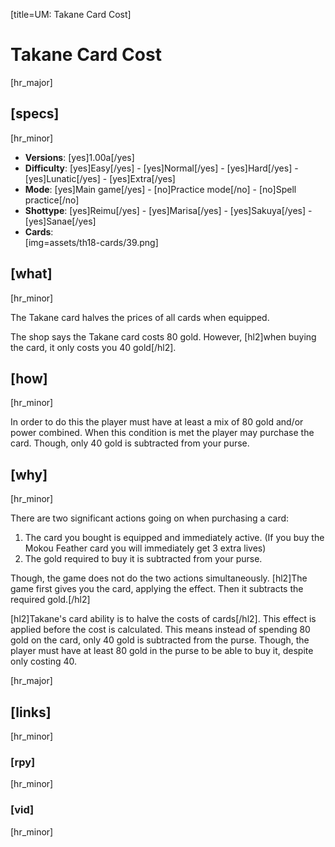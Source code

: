 [title=UM: Takane Card Cost]
# Takane Card Cost
[hr_major]

## [specs]
[hr_minor]

* **Versions**: [yes]1.00a[/yes]
* **Difficulty**: [yes]Easy[/yes] - [yes]Normal[/yes] - [yes]Hard[/yes] - [yes]Lunatic[/yes] - [yes]Extra[/yes]
* **Mode**: [yes]Main game[/yes] - [no]Practice mode[/no] - [no]Spell practice[/no]
* **Shottype**: [yes]Reimu[/yes] - [yes]Marisa[/yes] - [yes]Sakuya[/yes] - [yes]Sanae[/yes]
* **Cards**:  
[img=assets/th18-cards/39.png]


## [what]
[hr_minor]

The Takane card halves the prices of all cards when equipped.

The shop says the Takane card costs 80 gold. However, [hl2]when buying the card, it only costs you 40 gold[/hl2].

## [how]
[hr_minor]

In order to do this the player must have at least a mix of 80 gold and/or power combined. When this condition is met the player may purchase the card. Though, only 40 gold is subtracted from your purse.

## [why]
[hr_minor]

There are two significant actions going on when purchasing a card:
1. The card you bought is equipped and immediately active. (If you buy the Mokou Feather card you will immediately get 3 extra lives)
2. The gold required to buy it is subtracted from your purse.

Though, the game does not do the two actions simultaneously. [hl2]The game first gives you the card, applying the effect. Then it subtracts the required gold.[/hl2]

[hl2]Takane's card ability is to halve the costs of cards[/hl2]. This effect is applied before the cost is calculated. This means instead of spending 80 gold on the card, only 40 gold is subtracted from the purse. Though, the player must have at least 80 gold in the purse to be able to buy it, despite only costing 40.


[hr_major]
## [links]
[hr_minor]
### [rpy]
[hr_minor]
### [vid]
[hr_minor]
